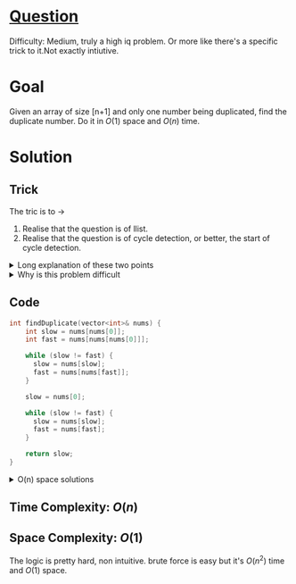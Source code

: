 # [Question](https://leetcode.com/problems/find-the-duplicate-number/)
Difficulty: Medium, truly a high iq problem. Or more like there's a specific trick to it.Not exactly intiutive.
# Goal
Given an array of size [n+1] and only one number being duplicated, find the duplicate number. Do it in $O(1)$ space and $O(n)$ time.
# Solution
## Trick
The tric is to ->
1. Realise that the question is of llist.
2. Realise that the question is of cycle detection, or better, the start of cycle detection.

<details>
  <summary> Long explanation of these two points </summary>
  
  Look at constraints first ->
  1. Every value in the array is in the range [1, n]
  2. The array has a length of n+1

  See it this way. Each num[i] can be used as an index to other array cell. Now because each nums[i] is in range [1, n], nums[i] for i > 0 will never point back to nums[0]. So we can use nums[0] as a starting point and traverse the array. We will eventually reach a cycle. Now we can use the cycle detection algorithm to find the start of the cycle. 
  
The start of the cycle is the duplicate number.The cycle detection algo is floyd's turtle and heir algo. This detects the cycle. To find the starting point, we need an additional slow pointer running from start (nums[0]) and a slow pointer running from the point slow and fast met (in detection phase). The point where they meet is the starting point of the cycle. This is the duplicate number. why? because this is a node which two nodes are pointing to. This means there are two nums[i] pointing to same cell, which ofcourse means, there are two nums[i] with same value. This is the duplicate number. 
</details>
<details>
  <summary> Why is this problem difficult </summary>
  The complexity in logic arises only due to space constraint. A simple way is to maintain a hashmap and keep track of the number of times each number appears. The number which appears twice is the duplicate number. This is $O(n)$ time and $O(n)$ space. Another way is to maintain a visited array. This is $O(n)$ time and $O(n)$ space. The trick is to do it in $O(1)$ space. This is the difficult part.
</details>

## Code
```cpp
int findDuplicate(vector<int>& nums) {
    int slow = nums[nums[0]];
    int fast = nums[nums[nums[0]]];

    while (slow != fast) {
      slow = nums[slow];
      fast = nums[nums[fast]];
    }

    slow = nums[0];

    while (slow != fast) {
      slow = nums[slow];
      fast = nums[fast];
    }

    return slow;
}
```
<details>
  <summary> O(n) space solutions </summary>

  visited array one -
  ```cpp
  int findDuplicate(std::vector<int>& nums) {
    vector<bool> visited(nums.size(), false);

    int slow = 0;
    visited[slow] = true;

    while(visited[slow]){
        slow = nums[slow];
        if(visited[slow]) return slow;
        visited[slow] = true;
    }
    return 0;
  }
  ```
  hashmap one -
  ```cpp
  int findDuplicate(std::vector<int>& nums) {
    unordered_map<int, int> m;

    for(int i = 0; i < nums.size(); i++){
        if(m.find(nums[i]) != m.end()) return nums[i];
        m[nums[i]] = 1;
    }
    return 0;
  }
  ```
  comment - hashmap one is waaaaaay slower jesus. Gives a beats 14% in runtime. Visited one(beats 81%) is as fast as the tortoise and hare algo one (beats 88%)
</details>

## Time Complexity: $O(n)$
## Space Complexity: $O(1)$
The logic is pretty hard, non intuitive. brute force is easy but it's $O(n^2)$ time and $O(1)$ space.